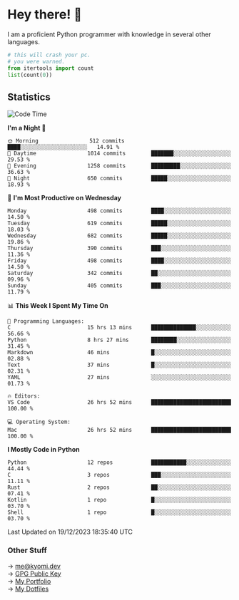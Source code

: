 # Hey there! 👋

I am a proficient Python programmer with knowledge in several other languages.

```py
# this will crash your pc.
# you were warned.
from itertools import count
list(count(0))
```

## Statistics
<!--START_SECTION:waka-->
![Code Time](http://img.shields.io/badge/Code%20Time-719%20hrs%2042%20mins-blue)

**I'm a Night 🦉** 

```text
🌞 Morning                512 commits         ████░░░░░░░░░░░░░░░░░░░░░   14.91 % 
🌆 Daytime                1014 commits        ███████░░░░░░░░░░░░░░░░░░   29.53 % 
🌃 Evening                1258 commits        █████████░░░░░░░░░░░░░░░░   36.63 % 
🌙 Night                  650 commits         █████░░░░░░░░░░░░░░░░░░░░   18.93 % 
```
📅 **I'm Most Productive on Wednesday** 

```text
Monday                   498 commits         ████░░░░░░░░░░░░░░░░░░░░░   14.50 % 
Tuesday                  619 commits         █████░░░░░░░░░░░░░░░░░░░░   18.03 % 
Wednesday                682 commits         █████░░░░░░░░░░░░░░░░░░░░   19.86 % 
Thursday                 390 commits         ███░░░░░░░░░░░░░░░░░░░░░░   11.36 % 
Friday                   498 commits         ████░░░░░░░░░░░░░░░░░░░░░   14.50 % 
Saturday                 342 commits         ██░░░░░░░░░░░░░░░░░░░░░░░   09.96 % 
Sunday                   405 commits         ███░░░░░░░░░░░░░░░░░░░░░░   11.79 % 
```


📊 **This Week I Spent My Time On** 

```text
💬 Programming Languages: 
C                        15 hrs 13 mins      ██████████████░░░░░░░░░░░   56.66 % 
Python                   8 hrs 27 mins       ████████░░░░░░░░░░░░░░░░░   31.45 % 
Markdown                 46 mins             █░░░░░░░░░░░░░░░░░░░░░░░░   02.88 % 
Text                     37 mins             █░░░░░░░░░░░░░░░░░░░░░░░░   02.31 % 
YAML                     27 mins             ░░░░░░░░░░░░░░░░░░░░░░░░░   01.73 % 

🔥 Editors: 
VS Code                  26 hrs 52 mins      █████████████████████████   100.00 % 

💻 Operating System: 
Mac                      26 hrs 52 mins      █████████████████████████   100.00 % 
```

**I Mostly Code in Python** 

```text
Python                   12 repos            ███████████░░░░░░░░░░░░░░   44.44 % 
C                        3 repos             ███░░░░░░░░░░░░░░░░░░░░░░   11.11 % 
Rust                     2 repos             ██░░░░░░░░░░░░░░░░░░░░░░░   07.41 % 
Kotlin                   1 repo              █░░░░░░░░░░░░░░░░░░░░░░░░   03.70 % 
Shell                    1 repo              █░░░░░░░░░░░░░░░░░░░░░░░░   03.70 % 
```




 Last Updated on 19/12/2023 18:35:40 UTC
<!--END_SECTION:waka-->

### Other Stuff

→ [me@kyomi.dev](mailto:me@kyomi.dev)\
→ [GPG Public Key](https://github.com/bitterteriyaki.gpg)\
→ [My Portfolio](https://kyomi.dev)\
→ [My Dotfiles](https://github.com/bitterteriyaki/dotfiles)
